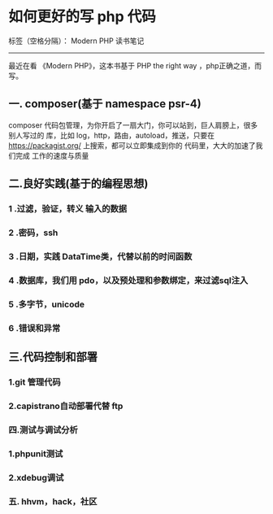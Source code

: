 ﻿# 如何更好的写 php 代码

标签（空格分隔）： Modern PHP 读书笔记

---

最近在看 《Modern PHP》，这本书基于 PHP the right way ，php正确之道，而写。

## 一. composer(基于 namespace psr-4)
composer 代码包管理，为你开启了一扇大门，你可以站到，巨人肩膀上，很多别人写过的 库，比如 log，http，路由，autoload，推送，只要在 https://packagist.org/ 上搜索，都可以立即集成到你的 代码里，大大的加速了我们完成 工作的速度与质量

## 二.良好实践(基于的编程思想)
### 1 .过滤，验证，转义 输入的数据
### 2 .密码，ssh
### 3 .日期，实践 DataTime类，代替以前的时间函数
### 4 .数据库，我们用 pdo，以及预处理和参数绑定，来过滤sql注入
### 5 .多字节，unicode
### 6 .错误和异常  

## 三.代码控制和部署
### 1.git 管理代码
### 2.capistrano自动部署代替 ftp

### 四.测试与调试分析
### 1.phpunit测试
### 2.xdebug调试

### 五. hhvm，hack，社区

